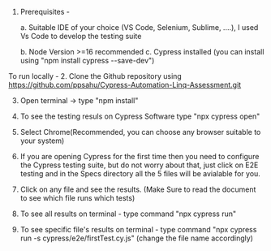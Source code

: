 1. Prerequisites - 

    a. Suitable IDE of your choice (VS Code, Selenium, Sublime, ....), I used Vs Code to develop the testing suite

    b. Node Version >=16 recommended
    c. Cypress installed (you can install using "npm install cypress --save-dev")

To run locally - 
2. Clone the Github repository using https://github.com/ppsahu/Cypress-Automation-Linq-Assessment.git

3. Open terminal -> type "npm install"

4. To see the testing resuls on Cypress Software type "npx cypress open"
5. Select Chrome(Recommended, you can choose any browser suitable to your system)
6. If you are opening Cypress for the first time then you need to configure the Cypress testing suite, but do not worry about that, just click on E2E testing and in the Specs directory all the 5 files will be avialable for you.
7. Click on any file and see the results. (Make Sure to read the document to see which file runs which tests)

8. To see all results on terminal - type command "npx cypress run"
9. To see specific file's results on terminal - type command "npx cypress run -s cypress/e2e/firstTest.cy.js" (change the file name accordingly)

